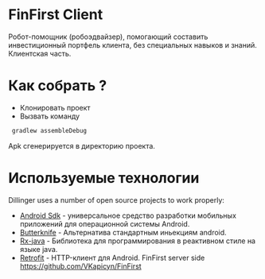 # FinFirst Client
Робот-помощник (робоэдвайзер), помогающий составить инвестиционный портфель клиента, без специальных навыков и знаний. Клиентская часть.
# Как собрать ?

  - Клонировать проект
  - Вызвать команду
  ```sh
   gradlew assembleDebug
  ```
 Apk сгенерируется в директорию проекта.
 
# Используемые технологии

Dillinger uses a number of open source projects to work properly:

* [Android Sdk](https://developer.android.com/studio/index.html) - универсальное средство разработки мобильных приложений для операционной системы Android.
* [Butterknife](http://jakewharton.github.io/butterknife/) - Альтернатива стандартным иньекциям android.
* [Rx-java](https://github.com/ReactiveX/RxJava) - Библиотека для программирования в реактивном стиле на языке java.
* [Retrofit](http://square.github.io/retrofit/) - HTTP-клиент для Android.
FinFirst server side https://github.com/VKapicyn/FinFirst

